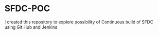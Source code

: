 SFDC-POC
========
I created this repository to explore possibility of Continuous build of SFDC using Git Hub and Jenkins
